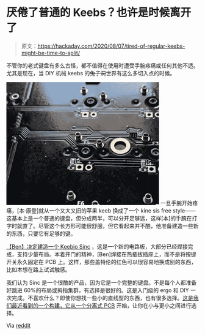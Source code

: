 # 厌倦了普通的 Keebs？也许是时候离开了

> 原文：<https://hackaday.com/2020/08/07/tired-of-regular-keebs-might-be-time-to-split/>

不管你的老式键盘有多么古怪，都不值得在使用时遭受手腕疼痛或任何其他不适。尤其是现在，当 DIY 机械 keebs 的~~兔子洞~~世界有这么多切入点的时候。

[![](img/b7c844ad9ba36bd10bf06236cf39abc3.png)](https://hackaday.com/wp-content/uploads/2020/08/keebio-sinc-sockets.jpg) 一旦手腕开始疼痛，[本·康登]就从一个又大又旧的苹果 keeb 换成了一个 kine sis free style——这基本上是一个普通的键盘，但分成两半，可以分开足够远，这样[本]的手腕在打字时就直了。尽管这个长方形可能很舒服，但它看起来并不酷，他准备建造一些新的东西，只要它有足够的键。

[【Ben】决定建造一个 Keebio Sinc](https://benjamincongdon.me/blog/2020/07/30/Sinc-Split-Mechanical-Keyboard-Build-Log/) ，这是一个新的电路板，大部分已经焊接完成，支持少量布局。本着开门的精神，[Ben]焊接在热插拔插座上，而不是将按键开关永久固定在 PCB 上。这样，那些盖特伦的红色可以很容易地换成别的东西，比如本想在路上试试触感。

我们认为 Sinc 是一个很酷的产品，因为它是一个完整的键盘。不是每个人都准备好跳进 60%的布局或拇指集群，有选择是很好的。这是入门级的 ergo 和 DIY 一次完成。不喜欢什么？即使你想找一些小的直线型的东西，也有很多选择。[这是我们最近看到的一个构建，它从一个分离式 PCB](https://hackaday.com/2020/07/29/breakaway-keyboard-pcb-makes-customization-a-snap/) 开始，让你在小与更小之间进行选择。

Via [reddit](https://www.reddit.com/r/geek/comments/i19z7s/sinc_split_mechanical_keyboard_build_log/)